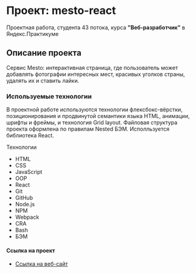 # Проект: mesto-react

Проектная работа, студента 43 потока, курса **"Веб‑разработчик"** в Яндекс.Практикуме

## **Описание проекта**

Сервис Mesto: интерактивная страница, где пользователь может добавлять фотографии интересных мест, красивых уголков страны, удалять их и ставить лайки.

### **Используемые технологии**

В проектной работе используются технологии флексбокс-вёрстки, позиционирования
и продвинутой семантики языка HTML, анимации, шрифты и фреймы, и технология Grid layout. Файловая структура
проекта оформлена по правилам Nested БЭМ. Исполльзуется библиотека React.

Технологии
* HTML
* CSS
* JavaScript
* OOP
* React
* Git
* GitHub
* Node.js
* NPM
* Webpack
* CRA
* Bash
* БЭМ

#### Ссылка на проект
* [Ссылка на веб-сайт](https://deeplydee.github.io/mesto-react/index.html)
